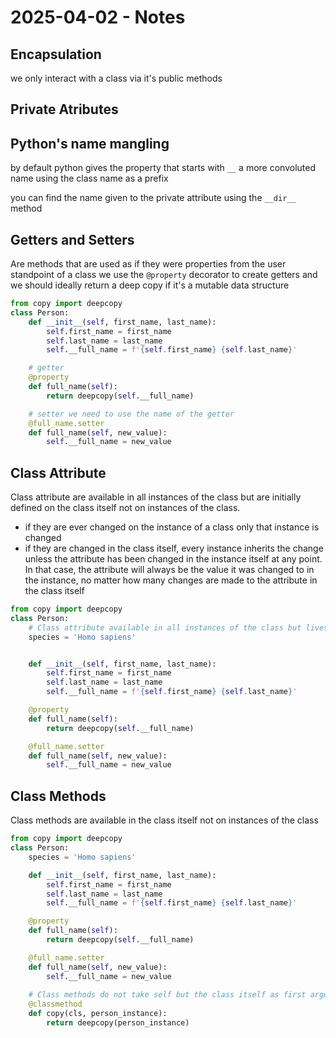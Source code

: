 # 2025-04-02 - Notes
## Encapsulation
we only interact with a class via it's public methods
## Private Atributes
## Python's name mangling
by default python gives the property that starts with `__` a more convoluted name using the class name as a prefix

you can find the name given to the private attribute using the `__dir__` method
## Getters and Setters
Are methods that are used as if they were properties from the user standpoint of a class
we use the `@property` decorator to create getters and we should ideally return a deep copy if it's a mutable data structure

```python
from copy import deepcopy
class Person:
    def __init__(self, first_name, last_name):
        self.first_name = first_name
        self.last_name = last_name
        self.__full_name = f'{self.first_name} {self.last_name}'

    # getter
    @property
    def full_name(self):
        return deepcopy(self.__full_name)

    # setter we need to use the name of the getter
    @full_name.setter
    def full_name(self, new_value):
        self.__full_name = new_value
```

## Class Attribute
Class attribute are available in all instances of the class but are initially defined on the class itself not on instances of the class. 
- if they are ever changed on the instance of a class only that instance is changed
- if they are changed in the class itself, every instance inherits the change unless the attribute has been changed in the instance itself at any point. In that case, the attribute will always be the value it was changed to in the instance, no matter how many changes are made to the attribute in the class itself


```python
from copy import deepcopy
class Person:
    # Class attribute available in all instances of the class but lives on the class itself not on instances of the class
    species = 'Homo sapiens'


    def __init__(self, first_name, last_name):
        self.first_name = first_name
        self.last_name = last_name
        self.__full_name = f'{self.first_name} {self.last_name}'

    @property
    def full_name(self):
        return deepcopy(self.__full_name)

    @full_name.setter
    def full_name(self, new_value):
        self.__full_name = new_value
```

## Class Methods
Class methods are available in the class itself not on instances of the class

```python
from copy import deepcopy
class Person:
    species = 'Homo sapiens'

    def __init__(self, first_name, last_name):
        self.first_name = first_name
        self.last_name = last_name
        self.__full_name = f'{self.first_name} {self.last_name}'

    @property
    def full_name(self):
        return deepcopy(self.__full_name)

    @full_name.setter
    def full_name(self, new_value):
        self.__full_name = new_value
    
    # Class methods do not take self but the class itself as first argument
    @classmethod
    def copy(cls, person_instance):
        return deepcopy(person_instance)
```